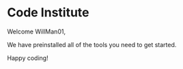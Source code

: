 # Code Institute

Welcome WillMan01,

We have preinstalled all of the tools you need to get started.

Happy coding!